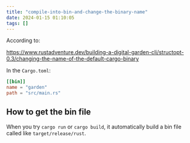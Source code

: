 ```yaml
---
title: "compile-into-bin-and-change-the-binary-name"
date: 2024-01-15 01:10:05
tags: []
---
```

According to:

https://www.rustadventure.dev/building-a-digital-garden-cli/structopt-0.3/changing-the-name-of-the-default-cargo-binary

In the `Cargo.toml`:

```toml
[[bin]]
name = "garden"
path = "src/main.rs"
```

## How to get the bin file

When you try `cargo run` or `cargo build`, it automatically build a bin file called like `target/release/rust`.

